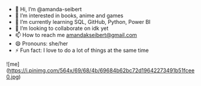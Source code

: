 - 👋 Hi, I’m @amanda-seibert
- 👀 I’m interested in books, anime and games
- 🌱 I’m currently learning SQL, GitHub, Python, Power BI
- 💞️ I’m looking to collaborate on idk yet
- 📫 How to reach me amandakseibert@gmail.com 
- 😄 Pronouns: she/her
- ⚡ Fun fact: I love to do a lot of things at the same time

![me] (https://i.pinimg.com/564x/69/68/4b/69684b62bc72d19642273491b51fcee0.jpg)
